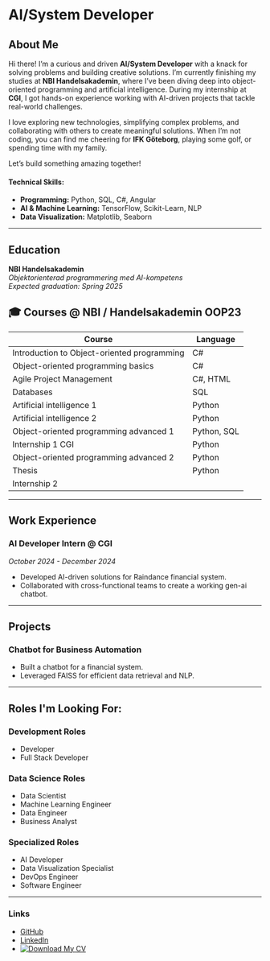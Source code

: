 # AI/System Developer

## About Me

Hi there! I’m a curious and driven **AI/System Developer** with a knack for solving problems and building creative solutions. I’m currently finishing my studies at **NBI Handelsakademin**, where I’ve been diving deep into object-oriented programming and artificial intelligence. During my internship at **CGI**, I got hands-on experience working with AI-driven projects that tackle real-world challenges.

I love exploring new technologies, simplifying complex problems, and collaborating with others to create meaningful solutions. When I’m not coding, you can find me cheering for **IFK Göteborg**, playing some golf, or spending time with my family.

Let’s build something amazing together!



#### Technical Skills:
- **Programming:** Python, SQL, C#, Angular
- **AI & Machine Learning:** TensorFlow, Scikit-Learn, NLP
- **Data Visualization:** Matplotlib, Seaborn

---

## Education
**NBI Handelsakademin**  
*Objektorienterad programmering med AI-kompetens*  
_Expected graduation: Spring 2025_

## 🎓 Courses @ NBI / Handelsakademin OOP23

| Course                                      | Language                  |
|---------------------------------------------|---------------------------|
| Introduction to Object-oriented programming | C#                        |
| Object-oriented programming basics          | C#                        |
| Agile Project Management                    | C#, HTML                  |
| Databases                                   | SQL                       |
| Artificial intelligence 1                   | Python                    |
| Artificial intelligence 2                   | Python                    |
| Object-oriented programming advanced 1      | Python, SQL               |
| Internship 1 CGI                            | Python                    |
| Object-oriented programming advanced 2      | Python                    |
| Thesis                                      | Python                    |
| Internship 2                                |                           |

---

## Work Experience
### AI Developer Intern @ CGI  
_October 2024 - December 2024_  
- Developed AI-driven solutions for Raindance financial system.
- Collaborated with cross-functional teams to create a working gen-ai chatbot.

---

## Projects
### Chatbot for Business Automation
- Built a chatbot for a financial system.
- Leveraged FAISS for efficient data retrieval and NLP.

---

## Roles I'm Looking For:

### Development Roles
- Developer
- Full Stack Developer

### Data Science Roles
- Data Scientist
- Machine Learning Engineer
- Data Engineer
- Business Analyst

### Specialized Roles
- AI Developer
- Data Visualization Specialist
- DevOps Engineer
- Software Engineer

---


### Links
- [GitHub](https://github.com/Utjiman)
- [LinkedIn](https://www.linkedin.com/in/richard-bod%C3%A9n-585a84130/)
- [![Download My CV](https://img.shields.io/badge/CV-Download-blue)](https://raw.githubusercontent.com/Utjiman/Utjiman_portfolio/main/Assets/Richard_Boden_CV.pdf)




